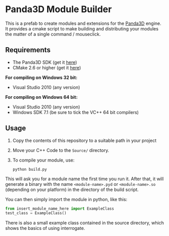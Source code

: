 
# Panda3D Module Builder

This is a prefab to create modules and extensions for the <a href="http://github.com/panda3d/panda3d">Panda3D</a> engine. It provides a cmake script to make building
and distributing your modules the matter of a single command / mouseclick.

## Requirements

- The Panda3D SDK (get it <a href="http://www.panda3d.org/download.php?sdk">here</a>)
- CMake 2.6 or higher (get it <a href="https://cmake.org/download/">here</a>)


**For compiling on Windows 32 bit:**

- Visual Studio 2010 (any version)

**For compiling on Windows 64 bit:**

- Visual Studio 2010 (any version)
- Windows SDK 7.1 (be sure to tick the VC++ 64 bit compilers)



## Usage


1. Copy the contents of this repository to a suitable path in your project
2. Move your C++ Code to the `Source/` directory.
3. To compile your module, use:

    ```
    python build.py
    ```

This will ask you for a module name the first time you run it. After that, it will generate a binary with the name `<module-name>.pyd` or `<module-name>.so` (depending on your platform) in the directory of the build script.

You can then simply import the module in python, like this:

```python
from insert_module_name_here import ExampleClass
test_class = ExampleClass()
```

There is also a small example class contained in the source directory, which shows the
basics of using interrogate.

